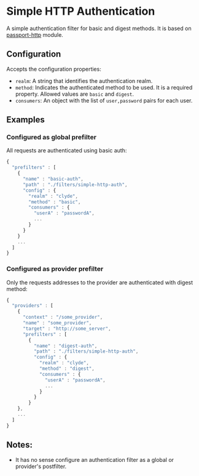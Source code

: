 # Simple HTTP Authentication

A simple authentication filter for basic and digest methods. It is based on [passport-http](https://github.com/jaredhanson/passport-http) module.


## Configuration

Accepts the configuration properties:

* `realm`: A string that identifies the authentication realm.
* `method`: Indicates the authenticated method to be used. It is a required property. Allowed values are `basic` and `digest`.
* `consumers`: An object with the list of `user,password` pairs for each user.


## Examples

### Configured as global prefilter

All requests are authenticated using basic auth:

```javascript
{
  "prefilters" : [
    {
      "name" : "basic-auth",
      "path" : "./filters/simple-http-auth",
      "config" : {
        "realm" : "clyde",
        "method" : "basic",
        "consumers" : {
          "userA" : "passwordA",
          ...
        }
      }
    }
    ...
  ]
}
```

### Configured as provider prefilter

Only the requests addresses to the provider are authenticated with digest method:

```javascript
{
  "providers" : [
    {
      "context" : "/some_provider",
      "name" : "some_provider",
      "target" : "http://some_server",
      "prefilters" : [
        {
          "name" : "digest-auth",
          "path" : "./filters/simple-http-auth",
          "config" : {
            "realm" : "clyde",
            "method" : "digest",
            "consumers" : {
              "userA" : "passwordA",
              ...
            }
          }
        }
    },
    ...
  ]
}
```


## Notes:

* It has no sense configure an authentication filter as a global or provider's postfilter.
